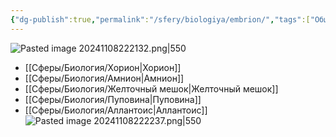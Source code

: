 ```yaml
---
{"dg-publish":true,"permalink":"/sfery/biologiya/embrion/","tags":["Общаябиология"]}
---
```


![Pasted image 20241108222132.png|550](/img/user/%D0%90%D1%80%D1%85%D0%B8%D0%B2/%D0%9A%D1%8D%D1%88/Pasted%20image%2020241108222132.png)
- [[Сферы/Биология/Хорион\|Хорион]] 
- [[Сферы/Биология/Амнион\|Амнион]] 
- [[Сферы/Биология/Желточный мешок\|Желточный мешок]]
- [[Сферы/Биология/Пуповина\|Пуповина]] 
- [[Сферы/Биология/Аллантоис\|Аллантоис]]
![Pasted image 20241108222237.png|550](/img/user/%D0%90%D1%80%D1%85%D0%B8%D0%B2/%D0%9A%D1%8D%D1%88/Pasted%20image%2020241108222237.png)